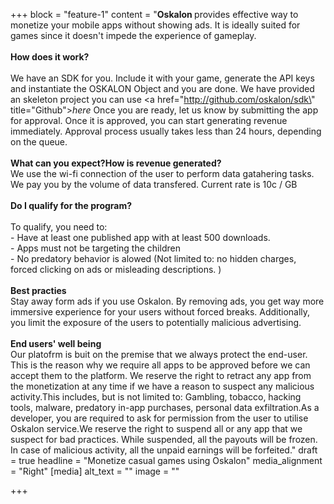 +++
block = "feature-1"
content = "<strong>Oskalon </strong>provides effective way to monetize your mobile apps without showing ads. It is ideally suited for games since it doesn't impede the experience of gameplay.<br><br><strong>How does it work?<br><br></strong>We have an SDK for you. Include it with your game, generate the API keys and instantiate the OSKALON  Object and you are done. We have provided an skeleton project you can use <a href=\"http://github.com/oskalon/sdk\" title=\"Github\"><em>here</em></a><em> </em>Once you are ready, let us know by submitting the app for approval. Once it is approved, you can start generating revenue immediately. Approval process usually takes less than 24 hours, depending on the queue.<br><br><strong>What can you expect?How is revenue generated?<br></strong>We use the wi-fi connection of the user to perform data gatahering tasks. We pay you by the volume of data transfered. Current rate is 10c / GB<br><br><strong>Do I qualify for the program?</strong><br><br>To qualify, you need to:<br>- Have at least one published app with at least 500 downloads.<br>- Apps must not be targeting the children<br>- No predatory behavior is alowed (Not limited to: no hidden charges, forced clicking on ads or misleading descriptions. )<br><br><strong>Best practies<br></strong>Stay away form ads if you use Oskalon. By removing ads, you get way more immersive experience for your users without forced breaks. Additionally, you limit the exposure of the users to potentially malicious advertising.<br><br><strong>End users' well being<br></strong>Our platofrm is buit on the premise that we always protect the end-user. This is the reason why we require all apps to be approved before we can accept them to the platform. We reserve the right to retract any app from the monetization at any time if we have a reason to suspect any malicious activity.This includes, but is not limited to: Gambling, tobacco, hacking tools, malware, predatory in-app purchases, personal data exfiltration.As a developer, you are required to ask for permission from the user to utilise Oskalon service.We reserve the right to suspend all or any app that we suspect for bad practices. While suspended, all the payouts will be frozen. In case of malicious activity, all the unpaid earnings will be forfeited."
draft = true
headline = "Monetize casual games using Oskalon"
media_alignment = "Right"
[media]
alt_text = ""
image = ""

+++
